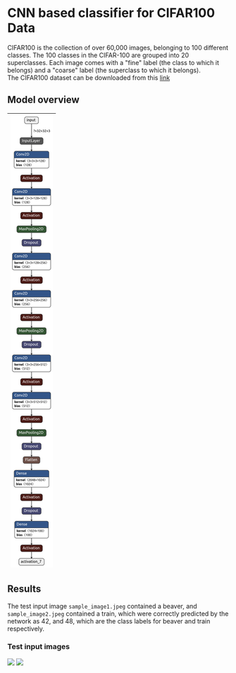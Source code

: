 # CNN based classifier for CIFAR100 Data  

CIFAR100 is the collection of over 60,000 images, belonging to 100 different classes. The 100 classes in the CIFAR-100 are grouped into 20 superclasses. Each image comes with a "fine" label (the class to which it belongs) and a "coarse" label (the superclass to which it belongs).  
The CIFAR100 dataset can be downloaded from this [link](https://www.cs.toronto.edu/~kriz/cifar.html)  

## Model overview  
| ![](assets/final_model.png) |
|:--:| 

## Results  
The test input image `sample_image1.jpeg` contained a beaver, and `sample_image2.jpeg` contained a train, which were correctly predicted by the network as 42, and 48, which are the class labels for beaver and train respectively.  
### Test input images  
<img src="sample_input1.jpeg">  
<img src="sample_input2.jpeg">

